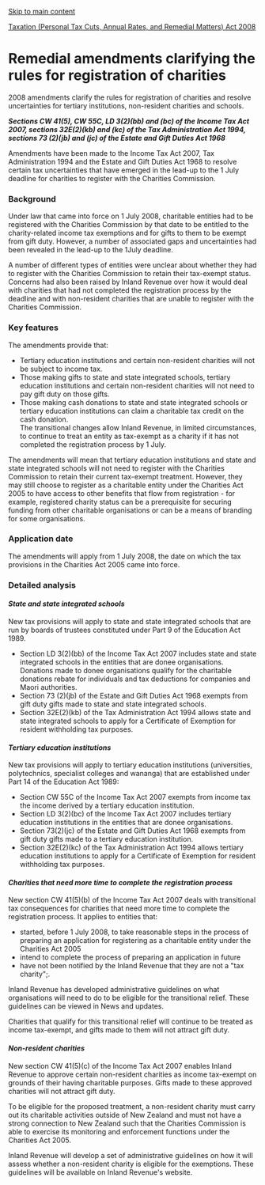 [Skip to main content](#main-content-tt)

[Taxation (Personal Tax Cuts, Annual Rates, and Remedial Matters) Act 2008](/new-legislation/act-articles/taxation-personal-tax-cuts-annual-rates-and-remedial-matters-act-2008 "Taxation (Personal Tax Cuts, Annual Rates, and Remedial Matters) Act 20")

Remedial amendments clarifying the rules for registration of charities
======================================================================

2008 amendments clarify the rules for registration of charities and resolve uncertainties for tertiary institutions, non-resident charities and schools.

**_Sections CW 41(5), CW 55C, LD 3(2)(bb) and (bc) of the Income Tax Act 2007, sections 32E(2)(kb) and (kc) of the Tax Administration Act 1994, sections 73 (2)(jb) and (jc) of the Estate and Gift Duties Act 1968_**

Amendments have been made to the Income Tax Act 2007, Tax Administration 1994 and the Estate and Gift Duties Act 1968 to resolve certain tax uncertainties that have emerged in the lead-up to the 1 July deadline for charities to register with the Charities Commission.

### Background

Under law that came into force on 1 July 2008, charitable entities had to be registered with the Charities Commission by that date to be entitled to the charity-related income tax exemptions and for gifts to them to be exempt from gift duty. However, a number of associated gaps and uncertainties had been revealed in the lead-up to the 1July deadline.

A number of different types of entities were unclear about whether they had to register with the Charities Commission to retain their tax-exempt status. Concerns had also been raised by Inland Revenue over how it would deal with charities that had not completed the registration process by the deadline and with non-resident charities that are unable to register with the Charities Commission.

### Key features

The amendments provide that:

*   Tertiary education institutions and certain non-resident charities will not be subject to income tax.
*   Those making gifts to state and state integrated schools, tertiary education institutions and certain non-resident charities will not need to pay gift duty on those gifts.
*   Those making cash donations to state and state integrated schools or tertiary education institutions can claim a charitable tax credit on the cash donation.  
    The transitional changes allow Inland Revenue, in limited circumstances, to continue to treat an entity as tax-exempt as a charity if it has not completed the registration process by 1 July.

The amendments will mean that tertiary education institutions and state and state integrated schools will not need to register with the Charities Commission to retain their current tax-exempt treatment. However, they may still choose to register as a charitable entity under the Charities Act 2005 to have access to other benefits that flow from registration - for example, registered charity status can be a prerequisite for securing funding from other charitable organisations or can be a means of branding for some organisations.

### Application date

The amendments will apply from 1 July 2008, the date on which the tax provisions in the Charities Act 2005 came into force.

### Detailed analysis

#### _State and state integrated schools_

New tax provisions will apply to state and state integrated schools that are run by boards of trustees constituted under Part 9 of the Education Act 1989.

*   Section LD 3(2)(bb) of the Income Tax Act 2007 includes state and state integrated schools in the entities that are donee organisations. Donations made to donee organisations qualify for the charitable donations rebate for individuals and tax deductions for companies and Maori authorities.
*   Section 73 (2)(jb) of the Estate and Gift Duties Act 1968 exempts from gift duty gifts made to state and state integrated schools.
*   Section 32E(2)(kb) of the Tax Administration Act 1994 allows state and state integrated schools to apply for a Certificate of Exemption for resident withholding tax purposes.

#### _Tertiary education institutions_

New tax provisions will apply to tertiary education institutions (universities, polytechnics, specialist colleges and wananga) that are established under Part 14 of the Education Act 1989:

*   Section CW 55C of the Income Tax Act 2007 exempts from income tax the income derived by a tertiary education institution.
*   Section LD 3(2)(bc) of the Income Tax Act 2007 includes tertiary education institutions in the entities that are donee organisations.
*   Section 73(2)(jc) of the Estate and Gift Duties Act 1968 exempts from gift duty gifts made to a tertiary education institution.
*   Section 32E(2)(kc) of the Tax Administration Act 1994 allows tertiary education institutions to apply for a Certificate of Exemption for resident withholding tax purposes.

#### _Charities that need more time to complete the registration process_

New section CW 41(5)(b) of the Income Tax Act 2007 deals with transitional tax consequences for charities that need more time to complete the registration process. It applies to entities that:

*   started, before 1 July 2008, to take reasonable steps in the process of preparing an application for registering as a charitable entity under the Charities Act 2005
*   intend to complete the process of preparing an application in future
*   have not been notified by the Inland Revenue that they are not a "tax charity";.

Inland Revenue has developed administrative guidelines on what organisations will need to do to be eligible for the transitional relief. These guidelines can be viewed in News and updates.

Charities that qualify for this transitional relief will continue to be treated as income tax-exempt, and gifts made to them will not attract gift duty.

#### _Non-resident charities_

New section CW 41(5)(c) of the Income Tax Act 2007 enables Inland Revenue to approve certain non-resident charities as income tax-exempt on grounds of their having charitable purposes. Gifts made to these approved charities will not attract gift duty.

To be eligible for the proposed treatment, a non-resident charity must carry out its charitable activities outside of New Zealand and must not have a strong connection to New Zealand such that the Charities Commission is able to exercise its monitoring and enforcement functions under the Charities Act 2005.

Inland Revenue will develop a set of administrative guidelines on how it will assess whether a non-resident charity is eligible for the exemptions. These guidelines will be available on Inland Revenue's website.